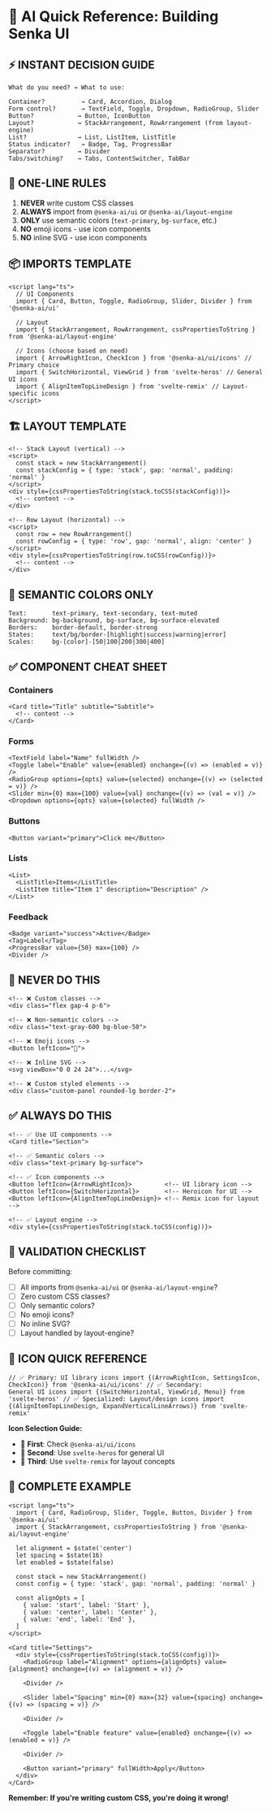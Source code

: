 # 🤖 AI Quick Reference: Building Senka UI

## ⚡ INSTANT DECISION GUIDE

```
What do you need? → What to use:

Container?          → Card, Accordion, Dialog
Form control?       → TextField, Toggle, Dropdown, RadioGroup, Slider
Button?            → Button, IconButton
Layout?            → StackArrangement, RowArrangement (from layout-engine)
List?              → List, ListItem, ListTitle
Status indicator?   → Badge, Tag, ProgressBar
Separator?         → Divider
Tabs/switching?    → Tabs, ContentSwitcher, TabBar
```

## 🎯 ONE-LINE RULES

1. **NEVER** write custom CSS classes
2. **ALWAYS** import from `@senka-ai/ui` or `@senka-ai/layout-engine`
3. **ONLY** use semantic colors (`text-primary`, `bg-surface`, etc.)
4. **NO** emoji icons - use icon components
5. **NO** inline SVG - use icon components

## 📦 IMPORTS TEMPLATE

```svelte
<script lang="ts">
  // UI Components
  import { Card, Button, Toggle, RadioGroup, Slider, Divider } from '@senka-ai/ui'

  // Layout
  import { StackArrangement, RowArrangement, cssPropertiesToString } from '@senka-ai/layout-engine'

  // Icons (choose based on need)
  import { ArrowRightIcon, CheckIcon } from '@senka-ai/ui/icons' // Primary choice
  import { SwitchHorizontal, ViewGrid } from 'svelte-heros' // General UI icons
  import { AlignItemTopLineDesign } from 'svelte-remix' // Layout-specific icons
</script>
```

## 🏗️ LAYOUT TEMPLATE

```svelte
<!-- Stack Layout (vertical) -->
<script>
  const stack = new StackArrangement()
  const stackConfig = { type: 'stack', gap: 'normal', padding: 'normal' }
</script>
<div style={cssPropertiesToString(stack.toCSS(stackConfig))}>
  <!-- content -->
</div>

<!-- Row Layout (horizontal) -->
<script>
  const row = new RowArrangement()
  const rowConfig = { type: 'row', gap: 'normal', align: 'center' }
</script>
<div style={cssPropertiesToString(row.toCSS(rowConfig))}>
  <!-- content -->
</div>
```

## 🎨 SEMANTIC COLORS ONLY

```
Text:       text-primary, text-secondary, text-muted
Background: bg-background, bg-surface, bg-surface-elevated
Borders:    border-default, border-strong
States:     text/bg/border-[highlight|success|warning|error]
Scales:     bg-[color]-[50|100|200|300|400]
```

## ✅ COMPONENT CHEAT SHEET

### Containers

```svelte
<Card title="Title" subtitle="Subtitle">
  <!-- content -->
</Card>
```

### Forms

```svelte
<TextField label="Name" fullWidth />
<Toggle label="Enable" value={enabled} onchange={(v) => (enabled = v)} />
<RadioGroup options={opts} value={selected} onchange={(v) => (selected = v)} />
<Slider min={0} max={100} value={val} onchange={(v) => (val = v)} />
<Dropdown options={opts} value={selected} fullWidth />
```

### Buttons

```svelte
<Button variant="primary">Click me</Button>
```

### Lists

```svelte
<List>
  <ListTitle>Items</ListTitle>
  <ListItem title="Item 1" description="Description" />
</List>
```

### Feedback

```svelte
<Badge variant="success">Active</Badge>
<Tag>Label</Tag>
<ProgressBar value={50} max={100} />
<Divider />
```

## 🚫 NEVER DO THIS

```svelte
<!-- ❌ Custom classes -->
<div class="flex gap-4 p-6">

<!-- ❌ Non-semantic colors -->
<div class="text-gray-600 bg-blue-50">

<!-- ❌ Emoji icons -->
<Button leftIcon="🚀">

<!-- ❌ Inline SVG -->
<svg viewBox="0 0 24 24">...</svg>

<!-- ❌ Custom styled elements -->
<div class="custom-panel rounded-lg border-2">
```

## ✅ ALWAYS DO THIS

```svelte
<!-- ✅ Use UI components -->
<Card title="Section">

<!-- ✅ Semantic colors -->
<div class="text-primary bg-surface">

<!-- ✅ Icon components -->
<Button leftIcon={ArrowRightIcon}>         <!-- UI library icon -->
<Button leftIcon={SwitchHorizontal}>       <!-- Heroicon for UI -->
<Button leftIcon={AlignItemTopLineDesign}> <!-- Remix icon for layout -->

<!-- ✅ Layout engine -->
<div style={cssPropertiesToString(stack.toCSS(config))}>
```

## 🎯 VALIDATION CHECKLIST

Before committing:

- [ ] All imports from `@senka-ai/ui` or `@senka-ai/layout-engine`?
- [ ] Zero custom CSS classes?
- [ ] Only semantic colors?
- [ ] No emoji icons?
- [ ] No inline SVG?
- [ ] Layout handled by layout-engine?

## 🎨 ICON QUICK REFERENCE

```svelte
// ✅ Primary: UI library icons import {(ArrowRightIcon, SettingsIcon, CheckIcon)} from '@senka-ai/ui/icons' // ✅ Secondary:
General UI icons import {(SwitchHorizontal, ViewGrid, Menu)} from 'svelte-heros' // ✅ Specialized: Layout/design icons import
{(AlignItemTopLineDesign, ExpandVerticalLineArrows)} from 'svelte-remix'
```

**Icon Selection Guide:**

- 🥇 **First**: Check `@senka-ai/ui/icons`
- 🥈 **Second**: Use `svelte-heros` for general UI
- 🥉 **Third**: Use `svelte-remix` for layout concepts

## 🚀 COMPLETE EXAMPLE

```svelte
<script lang="ts">
  import { Card, RadioGroup, Slider, Toggle, Button, Divider } from '@senka-ai/ui'
  import { StackArrangement, cssPropertiesToString } from '@senka-ai/layout-engine'

  let alignment = $state('center')
  let spacing = $state(16)
  let enabled = $state(false)

  const stack = new StackArrangement()
  const config = { type: 'stack', gap: 'normal', padding: 'normal' }

  const alignOpts = [
    { value: 'start', label: 'Start' },
    { value: 'center', label: 'Center' },
    { value: 'end', label: 'End' },
  ]
</script>

<Card title="Settings">
  <div style={cssPropertiesToString(stack.toCSS(config))}>
    <RadioGroup label="Alignment" options={alignOpts} value={alignment} onchange={(v) => (alignment = v)} />

    <Divider />

    <Slider label="Spacing" min={0} max={32} value={spacing} onchange={(v) => (spacing = v)} />

    <Divider />

    <Toggle label="Enable feature" value={enabled} onchange={(v) => (enabled = v)} />

    <Divider />

    <Button variant="primary" fullWidth>Apply</Button>
  </div>
</Card>
```

**Remember: If you're writing custom CSS, you're doing it wrong!**

